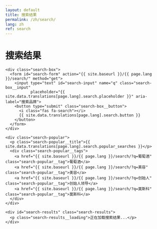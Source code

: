 ```yaml
---
layout: default
title: 搜索结果
permalink: /zh/search/
lang: zh
ref: search
---
```


<div class="panel panel--light search-results-page">
  <div class="panel__content">
    <h1 class="panel__heading-primary">搜索结果</h1>
    
    <div class="search-box">
      <form id="search-form" action="{{ site.baseurl }}/{{ page.lang }}/search/" method="get">
        <input type="text" id="search-input" name="q" class="search-box__input" 
               placeholder="{{ site.data.translations[page.lang].search.placeholder }}" aria-label="搜索品牌">
        <button type="submit" class="search-box__button">
          <i class="fas fa-search"></i>
          {{ site.data.translations[page.lang].search.button }}
        </button>
      </form>
    </div>
    
    <div class="search-popular">
      <p class="search-popular__title">{{ site.data.translations[page.lang].search.popular_searches }}</p>
      <div class="search-popular__tags">
        <a href="{{ site.baseurl }}/{{ page.lang }}/search/?q=葡萄酒" class="search-popular__tag">葡萄酒</a>
        <a href="{{ site.baseurl }}/{{ page.lang }}/search/?q=美容" class="search-popular__tag">美容</a>
        <a href="{{ site.baseurl }}/{{ page.lang }}/search/?q=创始人" class="search-popular__tag">创始人领导</a>
        <a href="{{ site.baseurl }}/{{ page.lang }}/search/?q=莫斯科" class="search-popular__tag">莫斯科</a>
      </div>
    </div>
    
    <div id="search-results" class="search-results">
      <p class="search-results__loading">正在加载搜索结果...</p>
    </div>
  </div>
</div>

<script>
  document.addEventListener('DOMContentLoaded', function() {
    const searchParams = new URLSearchParams(window.location.search);
    const query = searchParams.get('q');
    const resultsContainer = document.getElementById('search-results');
    
    if (!query) {
      resultsContainer.innerHTML = '<p>请输入搜索关键词。</p>';
      return;
    }
    
    document.getElementById('search-input').value = query;
    
    // First, try to fetch the raw JSON
    fetch('/search.json')
      .then(response => {
        if (!response.ok) {
          throw new Error('Network response was not ok');
        }
        return response.text(); // Get raw text first
      })
      .then(text => {
        try {
          // Try to log and parse the raw JSON
          console.log("Raw JSON:", text.substring(0, 500) + "..."); // Log the first 500 chars
          return JSON.parse(text);
        } catch (e) {
          console.error("JSON parse error:", e);
          throw new Error('JSON parsing failed: ' + e.message);
        }
      })
      .then(data => {
        // Filter for current language
        const langData = data.filter(item => item.lang === 'zh');
        
        // Filter for query matches
        const results = langData.filter(item => {
          const titleMatch = item.title && item.title.toLowerCase().includes(query.toLowerCase());
          const contentMatch = item.content && item.content.toLowerCase().includes(query.toLowerCase());
          return titleMatch || contentMatch;
        });
        
        if (results.length === 0) {
          resultsContainer.innerHTML = '<p>未找到与 "' + query + '" 匹配的结果。</p>';
          return;
        }
        
        let resultsHtml = '<p>找到 ' + results.length + ' 条与 "' + query + '" 匹配的结果：</p>';
        resultsHtml += '<ul class="search-results__list">';
        
        for (let i = 0; i < results.length; i++) {
          const result = results[i];
          
          // Translate result types for display
          let displayType = result.type || 'page';
          if (displayType === 'brand') displayType = '品牌';
          if (displayType === 'insight') displayType = '洞察';
          if (displayType === 'page') displayType = '页面';
          if (displayType === 'tag') displayType = '标签';
          
          resultsHtml += '<li class="search-results__item search-results__item--' + 
            (result.type || 'page') + '">' +
            '<a href="' + result.url + '" class="search-results__link">' +
            '<div class="search-results__type-badge">' + displayType + '</div>' +
            '<h3 class="search-results__title">' + (result.title || '') + '</h3>';
          
          if (result.content) {
            let excerpt = result.content;
            if (excerpt.length > 150) {
              excerpt = excerpt.substring(0, 150) + '...';
            }
            resultsHtml += '<p class="search-results__excerpt">' + excerpt + '</p>';
          }
          
          resultsHtml += '</a></li>';
        }
        
        resultsHtml += '</ul>';
        resultsContainer.innerHTML = resultsHtml;
      })
      .catch(error => {
        resultsContainer.innerHTML = '<p>加载搜索结果时出错: ' + error.message + '</p>';
        console.error("Search error:", error);
      });
  });
</script>